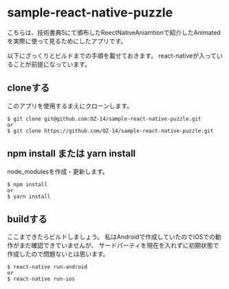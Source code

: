# sample-react-native-puzzle
こちらは、技術書典5にて頒布したReectNativeAniamtionで紹介したAnimatedを実際に使って見るためにしたアプリです。


以下にざっくりとビルドまでの手順を載せておきます。
react-nativeが入っていることが前提になっています。

## cloneする
このアプリを使用するまえにクローンします。
```
$ git clone git@github.com:OZ-14/sample-react-native-puzzle.git
or
$ git clone https://github.com/OZ-14/sample-react-native-puzzle.git
```

## npm install または yarn install
node_modulesを作成・更新します。
```
$ npm install
or
$ yarn install
```

## buildする
ここまできたらビルドしましょう。
私はAndroidで作成していたのでiOSでの動作がまだ確認できていませんが、
サードパーティを現在を入れずに初期状態で作成したので問題ないとは思います。
```
$ react-native run-android
or
$ react-native run-ios
```
